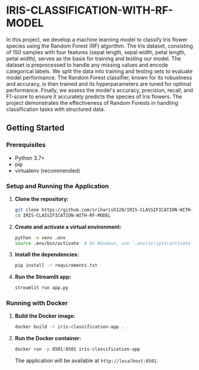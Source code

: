 # IRIS-CLASSIFICATION-WITH-RF-MODEL

In this project, we develop a machine learning model to classify Iris flower species using the Random Forest (RF) algorithm. The Iris dataset, consisting of 150 samples with four features (sepal length, sepal width, petal length, petal width), serves as the basis for training and testing our model. The dataset is preprocessed to handle any missing values and encode categorical labels. We split the data into training and testing sets to evaluate model performance. The Random Forest classifier, known for its robustness and accuracy, is then trained and its hyperparameters are tuned for optimal performance. Finally, we assess the model's accuracy, precision, recall, and F1-score to ensure it accurately predicts the species of Iris flowers. The project demonstrates the effectiveness of Random Forests in handling classification tasks with structured data.

## Getting Started

### Prerequisites

*   Python 3.7+
*   pip
*   virtualenv (recommended)

### Setup and Running the Application

1.  **Clone the repository:**
    ```bash
    git clone https://github.com/sriharish120/IRIS-CLASSIFICATION-WITH-RF-MODEL.git
    cd IRIS-CLASSIFICATION-WITH-RF-MODEL
    ```

2.  **Create and activate a virtual environment:**
    ```bash
    python -m venv .env
    source .env/bin/activate  # On Windows, use `.env\Scripts\activate`
    ```

3.  **Install the dependencies:**
    ```bash
    pip install -r requirements.txt
    ```

4.  **Run the Streamlit app:**
    ```bash
    streamlit run app.py
    ```

### Running with Docker

1.  **Build the Docker image:**
    ```bash
    docker build -t iris-classification-app .
    ```

2.  **Run the Docker container:**
    ```bash
    docker run -p 8501:8501 iris-classification-app
    ```
    The application will be available at `http://localhost:8501`.
